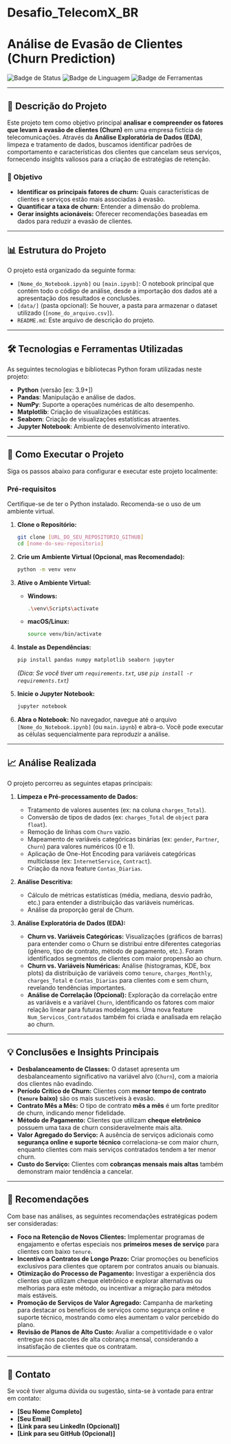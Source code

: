 # Desafio_TelecomX_BR

# Análise de Evasão de Clientes (Churn Prediction)

![Badge de Status](https://img.shields.io/badge/Status-Conclu%C3%ADdo-brightgreen)
![Badge de Linguagem](https://img.shields.io/badge/Linguagem-Python-blue)
![Badge de Ferramentas](https://img.shields.io/badge/Ferramentas-Pandas%2C%20Numpy%2C%20Matplotlib%2C%20Seaborn-orange)

---

## 📝 Descrição do Projeto

Este projeto tem como objetivo principal **analisar e compreender os fatores que levam à evasão de clientes (Churn)** em uma empresa fictícia de telecomunicações. Através da **Análise Exploratória de Dados (EDA)**, limpeza e tratamento de dados, buscamos identificar padrões de comportamento e características dos clientes que cancelam seus serviços, fornecendo insights valiosos para a criação de estratégias de retenção.

### 🎯 Objetivo

* **Identificar os principais fatores de churn:** Quais características de clientes e serviços estão mais associadas à evasão.
* **Quantificar a taxa de churn:** Entender a dimensão do problema.
* **Gerar insights acionáveis:** Oferecer recomendações baseadas em dados para reduzir a evasão de clientes.

---

## 📊 Estrutura do Projeto

O projeto está organizado da seguinte forma:

* `[Nome_do_Notebook.ipynb]` ou `[main.ipynb]`: O notebook principal que contém todo o código de análise, desde a importação dos dados até a apresentação dos resultados e conclusões.
* `[data/]` (pasta opcional): Se houver, a pasta para armazenar o dataset utilizado (`[nome_do_arquivo.csv]`).
* `README.md`: Este arquivo de descrição do projeto.

---

## 🛠️ Tecnologias e Ferramentas Utilizadas

As seguintes tecnologias e bibliotecas Python foram utilizadas neste projeto:

* **Python** (versão [ex: 3.9+])
* **Pandas**: Manipulação e análise de dados.
* **NumPy**: Suporte a operações numéricas de alto desempenho.
* **Matplotlib**: Criação de visualizações estáticas.
* **Seaborn**: Criação de visualizações estatísticas atraentes.
* **Jupyter Notebook**: Ambiente de desenvolvimento interativo.

---

## 🚀 Como Executar o Projeto

Siga os passos abaixo para configurar e executar este projeto localmente:

### Pré-requisitos

Certifique-se de ter o Python instalado. Recomenda-se o uso de um ambiente virtual.

1.  **Clone o Repositório:**
    ```bash
    git clone [URL_DO_SEU_REPOSITORIO_GITHUB]
    cd [nome-do-seu-repositorio]
    ```

2.  **Crie um Ambiente Virtual (Opcional, mas Recomendado):**
    ```bash
    python -m venv venv
    ```

3.  **Ative o Ambiente Virtual:**
    * **Windows:**
        ```bash
        .\venv\Scripts\activate
        ```
    * **macOS/Linux:**
        ```bash
        source venv/bin/activate
        ```

4.  **Instale as Dependências:**
    ```bash
    pip install pandas numpy matplotlib seaborn jupyter
    ```
    *(Dica: Se você tiver um `requirements.txt`, use `pip install -r requirements.txt`)*

5.  **Inicie o Jupyter Notebook:**
    ```bash
    jupyter notebook
    ```

6.  **Abra o Notebook:**
    No navegador, navegue até o arquivo `[Nome_do_Notebook.ipynb]` (ou `main.ipynb`) e abra-o. Você pode executar as células sequencialmente para reproduzir a análise.

---

## 📈 Análise Realizada

O projeto percorreu as seguintes etapas principais:

1.  **Limpeza e Pré-processamento de Dados:**
    * Tratamento de valores ausentes (ex: na coluna `charges_Total`).
    * Conversão de tipos de dados (ex: `charges_Total` de `object` para `float`).
    * Remoção de linhas com `Churn` vazio.
    * Mapeamento de variáveis categóricas binárias (ex: `gender`, `Partner`, `Churn`) para valores numéricos (0 e 1).
    * Aplicação de One-Hot Encoding para variáveis categóricas multiclasse (ex: `InternetService`, `Contract`).
    * Criação da nova feature `Contas_Diarias`.

2.  **Análise Descritiva:**
    * Cálculo de métricas estatísticas (média, mediana, desvio padrão, etc.) para entender a distribuição das variáveis numéricas.
    * Análise da proporção geral de Churn.

3.  **Análise Exploratória de Dados (EDA):**
    * **Churn vs. Variáveis Categóricas:** Visualizações (gráficos de barras) para entender como o Churn se distribui entre diferentes categorias (gênero, tipo de contrato, método de pagamento, etc.). Foram identificados segmentos de clientes com maior propensão ao churn.
    * **Churn vs. Variáveis Numéricas:** Análise (histogramas, KDE, box plots) da distribuição de variáveis como `tenure`, `charges_Monthly`, `charges_Total` e `Contas_Diarias` para clientes com e sem churn, revelando tendências importantes.
    * **Análise de Correlação (Opcional):** Exploração da correlação entre as variáveis e a variável `Churn`, identificando os fatores com maior relação linear para futuras modelagens. Uma nova feature `Num_Servicos_Contratados` também foi criada e analisada em relação ao churn.

---

## 💡 Conclusões e Insights Principais

* **Desbalanceamento de Classes:** O dataset apresenta um desbalanceamento significativo na variável alvo (`Churn`), com a maioria dos clientes não evadindo.
* **Período Crítico de Churn:** Clientes com **menor tempo de contrato (`tenure` baixo)** são os mais suscetíveis à evasão.
* **Contrato Mês a Mês:** O tipo de contrato **mês a mês** é um forte preditor de churn, indicando menor fidelidade.
* **Método de Pagamento:** Clientes que utilizam **cheque eletrônico** possuem uma taxa de churn consideravelmente mais alta.
* **Valor Agregado do Serviço:** A ausência de serviços adicionais como **segurança online e suporte técnico** correlaciona-se com maior churn, enquanto clientes com mais serviços contratados tendem a ter menor churn.
* **Custo do Serviço:** Clientes com **cobranças mensais mais altas** também demonstram maior tendência a cancelar.

---

## 📝 Recomendações

Com base nas análises, as seguintes recomendações estratégicas podem ser consideradas:

* **Foco na Retenção de Novos Clientes:** Implementar programas de engajamento e ofertas especiais nos **primeiros meses de serviço** para clientes com baixo `tenure`.
* **Incentivo a Contratos de Longo Prazo:** Criar promoções ou benefícios exclusivos para clientes que optarem por contratos anuais ou bianuais.
* **Otimização do Processo de Pagamento:** Investigar a experiência dos clientes que utilizam cheque eletrônico e explorar alternativas ou melhorias para este método, ou incentivar a migração para métodos mais estáveis.
* **Promoção de Serviços de Valor Agregado:** Campanha de marketing para destacar os benefícios de serviços como segurança online e suporte técnico, mostrando como eles aumentam o valor percebido do plano.
* **Revisão de Planos de Alto Custo:** Avaliar a competitividade e o valor entregue nos pacotes de alta cobrança mensal, considerando a insatisfação de clientes que os contratam.

---

## 📧 Contato

Se você tiver alguma dúvida ou sugestão, sinta-se à vontade para entrar em contato:

* **[Seu Nome Completo]**
* **[Seu Email]**
* **[Link para seu LinkedIn (Opcional)]**
* **[Link para seu GitHub (Opcional)]**
